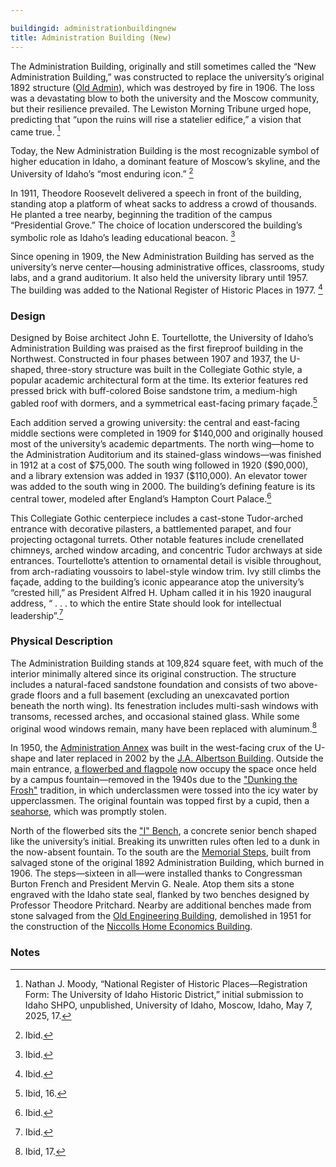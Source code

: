 ```yaml
---

buildingid: administrationbuildingnew
title: Administration Building (New)
--- 
```


The Administration Building, originally and still sometimes called the “New Administration Building,” was constructed to replace the university’s original 1892 structure ([Old Admin](/digital/campus/buildings/administrationbuildingold)), which was destroyed by fire in 1906. The loss was a devastating blow to both the university and the Moscow community, but their resilience prevailed. The Lewiston Morning Tribune urged hope, predicting that “upon the ruins will rise a statelier edifice,” a vision that came true. [^1] 

Today, the New Administration Building is the most recognizable symbol of higher education in Idaho, a dominant feature of Moscow’s skyline, and the University of Idaho’s “most enduring icon.” [^2]

In 1911, Theodore Roosevelt delivered a speech in front of the building, standing atop a platform of wheat sacks to address a crowd of thousands. He planted a tree nearby, beginning the tradition of the campus “Presidential Grove.” The choice of location underscored the building’s symbolic role as Idaho’s leading educational beacon. [^3]

Since opening in 1909, the New Administration Building has served as the university’s nerve center—housing administrative offices, classrooms, study labs, and a grand auditorium. It also held the university library until 1957. The building was added to the National Register of Historic Places in 1977. [^4]

### Design

Designed by Boise architect John E. Tourtellotte, the University of Idaho’s Administration Building was praised as the first fireproof building in the Northwest. Constructed in four phases between 1907 and 1937, the U-shaped, three-story structure was built in the Collegiate Gothic style, a popular academic architectural form at the time. Its exterior features red pressed brick with buff-colored Boise sandstone trim, a medium-high gabled roof with dormers, and a symmetrical east-facing primary façade.[^5] 

Each addition served a growing university: the central and east-facing middle sections were completed in 1909 for \$140,000 and originally housed most of the university’s academic departments. The north wing—home to the Administration Auditorium and its stained-glass windows—was finished in 1912 at a cost of \$75,000. The south wing followed in 1920 (\$90,000), and a library extension was added in 1937 (\$110,000). An elevator tower was added to the south wing in 2000.
The building’s defining feature is its central tower, modeled after England’s Hampton Court Palace.[^6] 

 This Collegiate Gothic centerpiece includes a cast-stone Tudor-arched entrance with decorative pilasters, a battlemented parapet, and four projecting octagonal turrets. Other notable features include crenellated chimneys, arched window arcading, and concentric Tudor archways at side entrances. Tourtellotte’s attention to ornamental detail is visible throughout, from arch-radiating voussoirs to label-style window trim. Ivy still climbs the façade, adding to the building’s iconic appearance atop the university’s “crested hill,” as President Alfred H. Upham called it in his 1920 inaugural address, “ . . . to which the entire State should look for intellectual leadership”.[^7]

### Physical Description

The Administration Building stands at 109,824 square feet, with much of the interior minimally altered since its original construction. The structure includes a natural-faced sandstone foundation and consists of two above-grade floors and a full basement (excluding an unexcavated portion beneath the north wing). Its fenestration includes multi-sash windows with transoms, recessed arches, and occasional stained glass. While some original wood windows remain, many have been replaced with aluminum.[^8]

In 1950, the [Administration Annex](/digital/campus/items/campus02304) was built in the west-facing crux of the U-shape and later replaced in 2002 by the [J.A. Albertson Building](/digital/campus/buildings/albertsonbuilding). Outside the main entrance, [a flowerbed and flagpole](/digital/campus/items/campus02182) now occupy the space once held by a campus fountain—removed in the 1940s due to the ["Dunking the Frosh"](/digital/campus/items/campus00161) tradition, in which underclassmen were tossed into the icy water by upperclassmen. The original fountain was topped first by a cupid, then a [seahorse](digital/campus/items/campus00162), which was promptly stolen. 

North of the flowerbed sits the ["I" Bench](/digital/campus/items/campus00022), a concrete senior bench shaped like the university’s initial. Breaking its unwritten rules often led to a dunk in the now-absent fountain. To the south are the [Memorial Steps](/digital/campus/items/campus03039), built from salvaged stone of the original 1892 Administration Building, which burned in 1906. The steps—sixteen in all—were installed thanks to Congressman Burton French and President Mervin G. Neale. Atop them sits a stone engraved with the Idaho state seal, flanked by two benches designed by Professor Theodore Pritchard. Nearby are additional benches made from stone salvaged from the [Old Engineering Building](/digital/campus/buildings/engineeringbuildingold), demolished in 1951 for the construction of the [Niccolls Home Economics Building](/digital/campus/buildings/niccollshomeeconomicsbuilding).

### Notes 

[^1]: Nathan J. Moody, “National Register of Historic Places—Registration Form: The University of Idaho Historic District,” initial submission to Idaho SHPO, unpublished, University of Idaho, Moscow, Idaho, May 7, 2025, 17. 
[^2]: Ibid. 
[^3]: Ibid. 
[^4]: Ibid. 
[^5]: Ibid, 16. 
[^6]: Ibid. 
[^7]: Ibid. 
[^8]: Ibid, 17. 